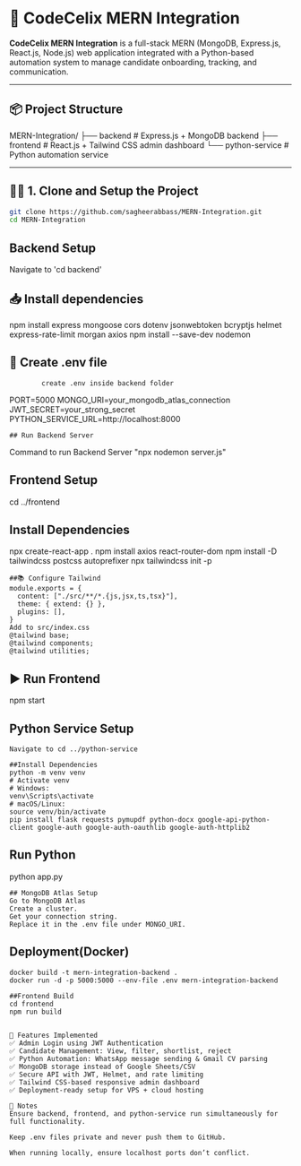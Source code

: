# 🧰 CodeCelix MERN Integration

**CodeCelix MERN Integration** is a full-stack MERN (MongoDB, Express.js, React.js, Node.js) web application integrated with a Python-based automation system to manage candidate onboarding, tracking, and communication.

---

## 📦 Project Structure

MERN-Integration/
├── backend           # Express.js + MongoDB backend
├── frontend          # React.js + Tailwind CSS admin dashboard
└── python-service    # Python automation service

---

## 🧑‍💻 1. Clone and Setup the Project

```bash
git clone https://github.com/sagheerabbass/MERN-Integration.git
cd MERN-Integration
```
## Backend Setup
Navigate to 'cd backend'


## 📥 Install dependencies
npm install express mongoose cors dotenv jsonwebtoken bcryptjs helmet express-rate-limit morgan axios
npm install --save-dev nodemon

## 🔐 Create .env file
            create .env inside backend folder
PORT=5000
MONGO_URI=your_mongodb_atlas_connection
JWT_SECRET=your_strong_secret
PYTHON_SERVICE_URL=http://localhost:8000
```
## Run Backend Server
```
Command to run Backend Server "npx nodemon server.js"

## Frontend Setup
   cd ../frontend

## Install Dependencies
npx create-react-app .
npm install axios react-router-dom
npm install -D tailwindcss postcss autoprefixer
npx tailwindcss init -p
```
##📚 Configure Tailwind
module.exports = {
  content: ["./src/**/*.{js,jsx,ts,tsx}"],
  theme: { extend: {} },
  plugins: [],
}
Add to src/index.css
@tailwind base;
@tailwind components;
@tailwind utilities;
```

## ▶️ Run Frontend
npm start

## Python Service Setup
    Navigate to cd ../python-service
```
##Install Dependencies
python -m venv venv
# Activate venv
# Windows:
venv\Scripts\activate
# macOS/Linux:
source venv/bin/activate
pip install flask requests pymupdf python-docx google-api-python-client google-auth google-auth-oauthlib google-auth-httplib2

```
## Run Python
python app.py

```
## MongoDB Atlas Setup
Go to MongoDB Atlas
Create a cluster.
Get your connection string.
Replace it in the .env file under MONGO_URI.

```
## Deployment(Docker)
    docker build -t mern-integration-backend .
    docker run -d -p 5000:5000 --env-file .env mern-integration-backend
```
##Frontend Build
cd frontend
npm run build


🌟 Features Implemented
✅ Admin Login using JWT Authentication
✅ Candidate Management: View, filter, shortlist, reject
✅ Python Automation: WhatsApp message sending & Gmail CV parsing
✅ MongoDB storage instead of Google Sheets/CSV
✅ Secure API with JWT, Helmet, and rate limiting
✅ Tailwind CSS-based responsive admin dashboard
✅ Deployment-ready setup for VPS + cloud hosting

📌 Notes
Ensure backend, frontend, and python-service run simultaneously for full functionality.

Keep .env files private and never push them to GitHub.

When running locally, ensure localhost ports don’t conflict.



